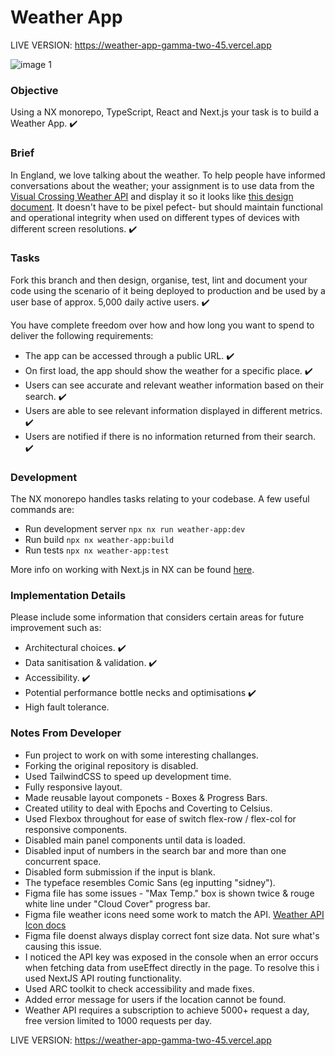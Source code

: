 # Weather App

LIVE VERSION: https://weather-app-gamma-two-45.vercel.app

![image 1](https://github.com/echo724/notion2md/assets/78376735/6b880ad1-3ff2-4cdd-8d06-ff708314772d)

### Objective

Using a NX monorepo, TypeScript, React and Next.js your task is to build a Weather App. ✔️

### Brief

In England, we love talking about the weather. To help people have informed conversations about the weather; your assignment is to use data from the [Visual Crossing Weather API](https://www.visualcrossing.com/resources/documentation/weather-api/timeline-weather-api/) and display it so it looks like [this design document](https://www.figma.com/file/FNdVsOUJA53CWMW9mnraYk/Weather-App?type=design&node-id=0%3A1&t=FPsFSmGIgDaH48F6-1). It doesn't have to be pixel pefect- but should maintain functional and operational integrity when used on different types of devices with different screen resolutions. ✔️

### Tasks

Fork this branch and then design, organise, test, lint and document your code using the scenario of it being deployed to production and be used by a user base of approx. 5,000 daily active users. ✔️

You have complete freedom over how and how long you want to spend to deliver the following requirements:

- The app can be accessed through a public URL. ✔️
- On first load, the app should show the weather for a specific place. ✔️
- Users can see accurate and relevant weather information based on their search. ✔️
- Users are able to see relevant information displayed in different metrics. ✔️
- Users are notified if there is no information returned from their search. ✔️

### Development

The NX monorepo handles tasks relating to your codebase. A few useful commands are:

- Run development server `npx nx run weather-app:dev`
- Run build `npx nx weather-app:build`
- Run tests `npx nx weather-app:test`

More info on working with Next.js in NX can be found [here](https://nx.dev/packages/next#setting-up-next.js).

### Implementation Details

Please include some information that considers certain areas for future improvement such as:

- Architectural choices. ✔️
- Data sanitisation & validation. ✔️
- Accessibility. ✔️
- Potential performance bottle necks and optimisations ✔️
- High fault tolerance.

### Notes From Developer

- Fun project to work on with some interesting challanges.
- Forking the original repository is disabled.
- Used TailwindCSS to speed up development time.
- Fully responsive layout.
- Made reusable layout componets - Boxes & Progress Bars.
- Created utility to deal with Epochs and Coverting to Celsius.
- Used Flexbox throughout for ease of switch flex-row / flex-col for responsive components.
- Disabled main panel components until data is loaded.
- Disabled input of numbers in the search bar and more than one concurrent space.
- Disabled form submission if the input is blank.
- The typeface resembles Comic Sans (eg inputting "sidney").
- Figma file has some issues - "Max Temp." box is shown twice & rouge white line under "Cloud Cover" progress bar.
- Figma file weather icons need some work to match the API. [Weather API Icon docs](https://www.visualcrossing.com/resources/documentation/weather-api/defining-icon-set-in-the-weather-api/)
- Figma file doenst always display correct font size data. Not sure what's causing this issue.
- I noticed the API key was exposed in the console when an error occurs when fetching data from useEffect directly in the page. To resolve this i used NextJS API routing functionality.
- Used ARC toolkit to check accessibility and made fixes.
- Added error message for users if the location cannot be found.
- Weather API requires a subscription to achieve 5000+ request a day, free version limited to 1000 requests per day.

LIVE VERSION: https://weather-app-gamma-two-45.vercel.app
